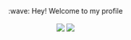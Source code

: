 <p align="center" >
  <br><br>:wave: Hey! Welcome to my profile
  <br><br>
  <img src="https://github-readme-stats.vercel.app/api?username=xcbyao&show_icons=true&theme=highcontrast">
  <a href="https://github.com/anuraghazra/github-readme-stats">
    <img src="https://github-readme-stats.vercel.app/api/top-langs/?username=xcbyao&layout=compact">
  </a>
</p>
<!--
[![](https://github-readme-stats.vercel.app/api?username=xcbyao&show_icons=true&theme=highcontrast)](https://github.com/anuraghazra/github-readme-stats)
-->
